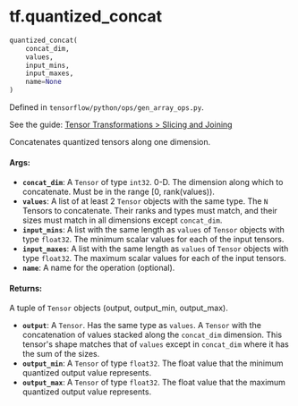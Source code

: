 <div itemscope itemtype="http://developers.google.com/ReferenceObject">
<meta itemprop="name" content="tf.quantized_concat" />
</div>

# tf.quantized_concat

``` python
quantized_concat(
    concat_dim,
    values,
    input_mins,
    input_maxes,
    name=None
)
```



Defined in `tensorflow/python/ops/gen_array_ops.py`.

See the guide: [Tensor Transformations > Slicing and Joining](../../../api_guides/python/array_ops.md#Slicing_and_Joining)

Concatenates quantized tensors along one dimension.

#### Args:

* <b>`concat_dim`</b>: A `Tensor` of type `int32`.
    0-D.  The dimension along which to concatenate.  Must be in the
    range [0, rank(values)).
* <b>`values`</b>: A list of at least 2 `Tensor` objects with the same type.
    The `N` Tensors to concatenate. Their ranks and types must match,
    and their sizes must match in all dimensions except `concat_dim`.
* <b>`input_mins`</b>: A list with the same length as `values` of `Tensor` objects with type `float32`.
    The minimum scalar values for each of the input tensors.
* <b>`input_maxes`</b>: A list with the same length as `values` of `Tensor` objects with type `float32`.
    The maximum scalar values for each of the input tensors.
* <b>`name`</b>: A name for the operation (optional).


#### Returns:

A tuple of `Tensor` objects (output, output_min, output_max).

* <b>`output`</b>: A `Tensor`. Has the same type as `values`. A `Tensor` with the concatenation of values stacked along the
    `concat_dim` dimension.  This tensor's shape matches that of `values` except
    in `concat_dim` where it has the sum of the sizes.
* <b>`output_min`</b>: A `Tensor` of type `float32`. The float value that the minimum quantized output value represents.
* <b>`output_max`</b>: A `Tensor` of type `float32`. The float value that the maximum quantized output value represents.